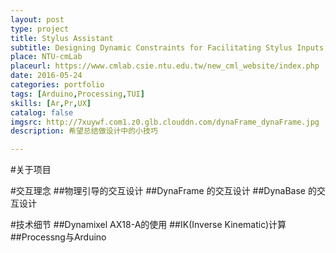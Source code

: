 ```yaml
---
layout: post
type: project
title: Stylus Assistant
subtitle: Designing Dynamic Constraints for Facilitating Stylus Inputs on Portable Displays
place: NTU-cmLab
placeurl: https://www.cmlab.csie.ntu.edu.tw/new_cml_website/index.php
date: 2016-05-24
categories: portfolio
tags: [Arduino,Processing,TUI]
skills: [Ar,Pr,UX]
catalog: false
imgsrc: http://7xuywf.com1.z0.glb.clouddn.com/dynaFrame_dynaFrame.jpg
description: 希望总结做设计中的小技巧

---
```

#关于项目


#交互理念
##物理引导的交互设计
##DynaFrame 的交互设计
##DynaBase 的交互设计

#技术细节
##Dynamixel AX18-A的使用
##IK(Inverse Kinematic)计算
##Processng与Arduino


